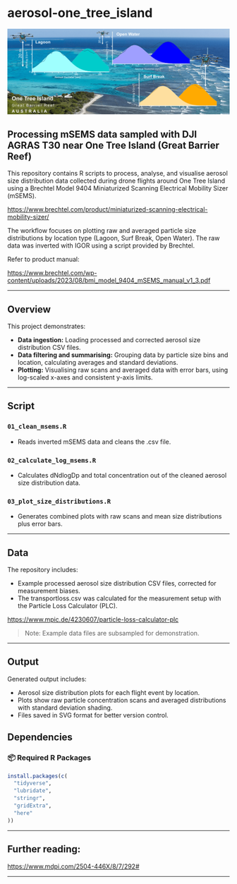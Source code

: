 # aerosol-one_tree_island

![Vertical profile graphical abstract near One Tree Island](graphics/aero_oti.png)

## Processing mSEMS data sampled with DJI AGRAS T30 near One Tree Island (Great Barrier Reef)


This repository contains R scripts to process, analyse, and visualise aerosol size distribution data collected during drone flights around One Tree Island using a Brechtel Model 9404 Miniaturized Scanning Electrical Mobility Sizer (mSEMS).

https://www.brechtel.com/product/miniaturized-scanning-electrical-mobility-sizer/

The workflow focuses on plotting raw and averaged particle size distributions by location type (Lagoon, Surf Break, Open Water). The raw data was inverted with IGOR using a script provided by Brechtel.

Refer to product manual: 

https://www.brechtel.com/wp-content/uploads/2023/08/bmi_model_9404_mSEMS_manual_v1_3.pdf

---

## Overview

This project demonstrates:

- **Data ingestion:** Loading processed and corrected aerosol size distribution CSV files.
- **Data filtering and summarising:** Grouping data by particle size bins and location, calculating averages and standard deviations.
- **Plotting:** Visualising raw scans and averaged data with error bars, using log-scaled x-axes and consistent y-axis limits.

---

## Script

### `01_clean_msems.R`

- Reads inverted mSEMS data and cleans the .csv file.

### `02_calculate_log_msems.R`

- Calculates dNdlogDp and total concentration out of the cleaned aerosol size distribution data.

### `03_plot_size_distributions.R`

- Generates combined plots with raw scans and mean size distributions plus error bars.

---

## Data

The repository includes:

- Example processed aerosol size distribution CSV files, corrected for measurement biases.
- The transportloss.csv was calculated for the measurement setup with the Particle Loss Calculator (PLC).

https://www.mpic.de/4230607/particle-loss-calculator-plc


> Note: Example data files are subsampled for demonstration.

---

## Output

Generated output includes:

- Aerosol size distribution plots for each flight event by location.
- Plots show raw particle concentration scans and averaged distributions with standard deviation shading.
- Files saved in SVG format for better version control.


## Dependencies

### 📦 Required R Packages

```r
install.packages(c(
  "tidyverse",
  "lubridate",
  "stringr",
  "gridExtra",
  "here"
))
```
---

## Further reading: 
https://www.mdpi.com/2504-446X/8/7/292#

---

